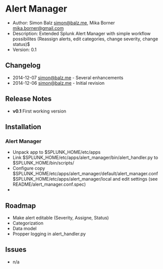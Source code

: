 # Alert Manager
- Author:		Simon Balz <simon@balz.me>, Mika Borner <mika.borner@gmail.com>
- Description:	Extended Splunk Alert Manager with simple workflow possibilites (Reassign alerts, edit categories, change severity, change status)$
- Version: 		0.1

## Changelog
- 2014-12-07 simon@balz.me - Several enhancements
- 2014-12-06 simon@balz.me - Initial revision  

## Release Notes
- **v0.1** First working version

## Installation
### Alert Manager
- Unpack app to $SPLUNK_HOME/etc/apps
- Link $SPLUNK_HOME/etc/apps/alert_manager/bin/alert_handler.py to $SPLUNK_HOME/bin/scripts/
- Configure copy $SPLUNK_HOME/etc/apps/alert_manager/default/alert_manager.conf $SPLUNK_HOME/etc/apps/alert_manager/local and edit settings (see README/alert_manager.conf.spec)
- 

## Roadmap
- Make alert editable (Severity, Assigne, Status)
- Categorization
- Data model
- Propper logging in alert_handler.py

## Issues
- n/a
